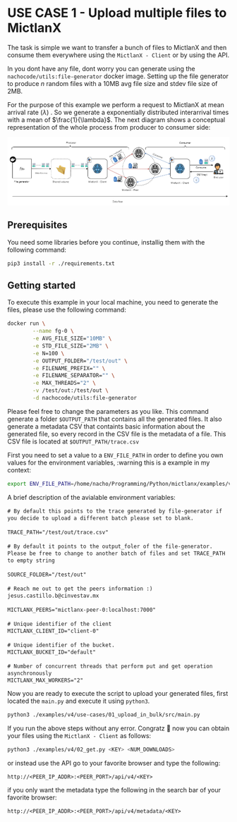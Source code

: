 # USE CASE 1 - Upload multiple files to MictlanX
The task is simple we want to transfer a bunch of files to MictlanX and then consume them everywhere using the ```MictlanX - Client``` or by using the API.

In you dont have any file, dont worry you can generate using the ```nachocode/utils:file-generator``` docker image. Setting up the file generator to produce $n$ random files with a 10MB avg file size and stdev file size of 2MB. 

For the purpose of this example we perform a request to MictlanX at mean arrival rate ($\lambda$) . So we generate a exponentially distributed interarrival times with a mean of $\frac{1}{\lambda}$. The next diagram shows a conceptual representation of the whole process from producer to consumer side:  

<div align=center>
<a href="https://test.pypi.org/project/mictlanx/"><img src="./assets/example.png" alt="build - 0.0.33"></a>
</div>

## Prerequisites
You need some libraries before you continue, installig them with the following command:
```bash
pip3 install -r ./requirements.txt
```

## Getting started
To execute this example in your local machine, you need to generate the files, please use the following command: 
```sh
docker run \
        --name fg-0 \
        -e AVG_FILE_SIZE="10MB" \
        -e STD_FILE_SIZE="2MB" \
        -e N=100 \
        -e OUTPUT_FOLDER="/test/out" \
        -e FILENAME_PREFIX="" \
        -e FILENAME_SEPARATOR="" \
        -e MAX_THREADS="2" \
        -v /test/out:/test/out \
        -d nachocode/utils:file-generator
```
Please feel free to change the parameters as you like. This command generate a folder ```$OUTPUT_PATH``` that contains all the generated files. It also generate a metadata CSV that containts basic information about the generated file, so every record in the CSV file is the metadata of a file. This CSV file is located at ```$OUTPUT_PATH/trace.csv```


First you need to set a value to a ```ENV_FILE_PATH``` in order to define you own values for the environment variables, :warning this is a example in my context:
```sh
export ENV_FILE_PATH=/home/nacho/Programming/Python/mictlanx/examples/v4/use-cases/01_upload_in_bulk/.env
```

A brief description of the avialable environment variables:
```
# By default this points to the trace generated by file-generator if you decide to upload a different batch please set to blank. 

TRACE_PATH="/test/out/trace.csv"

# By default it points to the output_foler of the file-generator. Please be free to change to another batch of files and set TRACE_PATH to empty string

SOURCE_FOLDER="/test/out"

# Reach me out to get the peers information :) jesus.castillo.b@cinvestav.mx

MICTLANX_PEERS="mictlanx-peer-0:localhost:7000"

# Unique identifier of the client
MICTLANX_CLIENT_ID="client-0"

# Unique identifier of the bucket.
MICTLANX_BUCKET_ID="default"

# Number of concurrent threads that perform put and get operation asynchronously
MICTLANX_MAX_WORKERS="2"
```
Now you are ready to execute the script to upload your generated files, first located the ```main.py``` and execute it using ```python3```.

```sh
python3 ./examples/v4/use-cases/01_upload_in_bulk/src/main.py
```



If you run the above steps without any error. Congratz :tada: now you can obtain your files using the ```MictlanX - Client``` as follows:
```bash
python3 ./examples/v4/02_get.py <KEY> <NUM_DOWNLOADS> 
```

or instead use the API go to your favorite browser and type the following:
```
http://<PEER_IP_ADDR>:<PEER_PORT>/api/v4/<KEY>
```

if you only want the metadata type the following in the search bar of your favorite browser:
```
http://<PEER_IP_ADDR>:<PEER_PORT>/api/v4/metadata/<KEY>
```